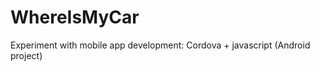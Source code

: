 WhereIsMyCar
============

Experiment with mobile app development: Cordova + javascript (Android project)